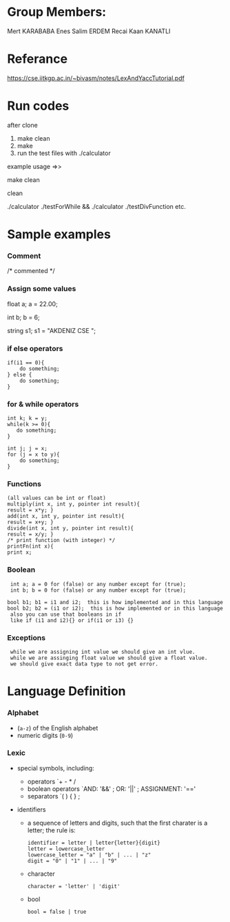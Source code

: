 # Group Members:

Mert KARABABA
Enes Salim ERDEM
Recai Kaan KANATLI

# Referance
https://cse.iitkgp.ac.in/~bivasm/notes/LexAndYaccTutorial.pdf
# Run codes
 after clone
 1. make clean
 2. make
 3. run the test files with ./calculator
 
 example usage =>>
 
 make clean
 
 clean
 
 ./calculator ./testForWhile  && ./calculator ./testDivFunction etc.
 
# Sample examples


### Comment

/* commented */

### Assign some values

float a; a = 22.00;

int b; b = 6;

string s1; s1 = "AKDENIZ CSE ";


### if else operators
 
    if(i1 == 0){
        do something;
    } else {
        do something;
    }
    
  ### for & while  operators 
  
 
    int k; k = y;   
    while(k >= 0){
       do something;
    }
    
    int j; j = x;
    for (j = x to y){
        do something;
    }
    
   ### Functions
   
    (all values can be int or float)
    multiply(int x, int y, pointer int result){
    result = x*y; }
    add(int x, int y, pointer int result){
    result = x+y; }
    divide(int x, int y, pointer int result){
    result = x/y; }
    /* print function (with integer) */
    printFn(int x){
    print x;
    
    
   ### Boolean
     int a; a = 0 for (false) or any number except for (true); 
     int b; b = 0 for (false) or any number except for (true); 
    
    bool b1; b1 = i1 and i2;  this is how implemented and in this language
    bool b2; b2 = (i1 or i2);  this is how implemented or in this language
     also you can use that booleans in if 
     like if (i1 and i2){} or if(i1 or i3) {}

  

    
   ### Exceptions
     while we are assigning int value we should give an int vlue.
     while we are assinging float value we should give a float value.
     we should give exact data type to not get error.
     
     
    
  
    
 
     

# Language Definition

### Alphabet

* (`a-z`) of the English alphabet
* numeric digits (`0-9`)

### Lexic

* special symbols, including:
  * operators `+ - * / 
  *  boolean operators `AND: '&&' ; OR: '||' ; ASSIGNMENT: '=='  
  * separators `( ) { } ;
  
* identifiers
  * a sequence of letters and digits, such that the first charater is a letter; the rule is:
    ```
    identifier = letter | letter{letter}{digit}
    letter = lowercase_letter
    lowercase_letter = "a" | "b" | ... | "z"
    digit = "0" | "1" | ... | "9"
    ```

  * character
    ```
    character = 'letter' | 'digit'
    ```
  * bool
    ```
    bool = false | true
    ```




